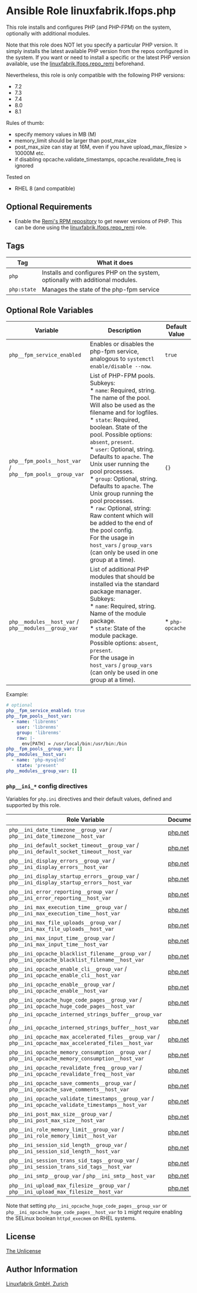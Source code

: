 # Ansible Role linuxfabrik.lfops.php

This role installs and configures PHP (and PHP-FPM) on the system, optionally with additional modules.

Note that this role does NOT let you specify a particular PHP version. It simply installs the latest available PHP version from the repos configured in the system. If you want or need to install a specific or the latest PHP version available, use the [linuxfabrik.lfops.repo_remi](https://github.com/Linuxfabrik/lfops/tree/main/roles/repo_remi) beforehand.

Nevertheless, this role is only compatible with the following PHP versions:

* 7.2
* 7.3
* 7.4
* 8.0
* 8.1

Rules of thumb:

* specify memory values in MB (M)
* memory_limit should be larger than post_max_size
* post_max_size can stay at 16M, even if you have upload_max_filesize > 10000M etc.
* if disabling opcache.validate_timestamps, opcache.revalidate_freq is ignored


Tested on

* RHEL 8 (and compatible)


## Optional Requirements

* Enable the [Remi's RPM repository](https://rpms.remirepo.net/) to get newer versions of PHP. This can be done using the [linuxfabrik.lfops.repo_remi](https://github.com/Linuxfabrik/lfops/tree/main/roles/repo_remi) role.


## Tags

| Tag         | What it does                                                                   |
| ---         | ------------                                                                   |
| `php`       | Installs and configures PHP on the system, optionally with additional modules. |
| `php:state` | Manages the state of the php-fpm service                                       |


## Optional Role Variables

| Variable | Description | Default Value |
| -------- | ----------- | ------------- |
| `php__fpm_service_enabled` | Enables or disables the php-fpm service, analogous to `systemctl enable/disable --now`. | `true` |
| `php__fpm_pools__host_var` /<br> `php__fpm_pools__group_var` | List of PHP-FPM pools. Subkeys:<br> * `name`: Required, string. The name of the pool. Will also be used as the filename and for logfiles.<br> * `state`: Required, boolean. State of the pool. Possible options: `absent`, `present`.<br> * `user`: Optional, string. Defaults to `apache`. The Unix user running the pool processes.<br> * `group`: Optional, string. Defaults to `apache`. The Unix group running the pool processes.<br> * `raw`: Optional, string: Raw content which will be added to the end of the pool config.<br>For the usage in `host_vars` / `group_vars` (can only be used in one group at a time). | `{}` |
| `php__modules__host_var` /<br> `php__modules__group_var` | List of additional PHP modules that should be installed via the standard package manager. Subkeys:<br> * `name`: Required, string. Name of the module package.<br> * `state`: State of the module package. Possible options: `absent`, `present`.<br>For the usage in `host_vars` / `group_vars` (can only be used in one group at a time). | * `php-opcache` |

Example:
```yaml
# optional
php__fpm_service_enabled: true
php__fpm_pools__host_var:
  - name: 'librenms'
    user: 'librenms'
    group: 'librenms'
    raw: |-
      env[PATH] = /usr/local/bin:/usr/bin:/bin
php__fpm_pools__group_var: []
php__modules__host_var:
  - name: 'php-mysqlnd'
    state: 'present'
php__modules__group_var: []
```


### `php__ini_*` config directives

Variables for `php.ini` directives and their default values, defined and supported by this role.

| Role Variable                              | Documentation                                                         | Default Value                                           |
| -------------                              | -------------                                                         | -------------                                           |
| `php__ini_date_timezone__group_var` / `php__ini_date_timezone__host_var`                   | [php.net](https://www.php.net/manual/en/datetime.configuration.php)   | `'Europe/Zurich'`                                       |
| `php__ini_default_socket_timeout__group_var` / `php__ini_default_socket_timeout__host_var`          | [php.net](https://www.php.net/manual/en/filesystem.configuration.php) | `10`                                                    |
| `php__ini_display_errors__group_var` / `php__ini_display_errors__host_var`                  | [php.net](https://www.php.net/manual/en/errorfunc.configuration.php)  | `'Off'`                                                 |
| `php__ini_display_startup_errors__group_var` / `php__ini_display_startup_errors__host_var`          | [php.net](https://www.php.net/manual/en/errorfunc.configuration.php)  | `'Off'`                                                 |
| `php__ini_error_reporting__group_var` / `php__ini_error_reporting__host_var`                 | [php.net](https://www.php.net/manual/en/errorfunc.configuration.php)  | `'E_ALL & ~E_NOTICE & ~E_DEPRECATED & ~E_STRICT'`       |
| `php__ini_max_execution_time__group_var` / `php__ini_max_execution_time__host_var`              | [php.net](https://www.php.net/manual/en/info.configuration.php)       | `30`                                                    |
| `php__ini_max_file_uploads__group_var` / `php__ini_max_file_uploads__host_var`                | [php.net](https://www.php.net/manual/en/ini.core.php)                 | `50`                                                    |
| `php__ini_max_input_time__group_var` / `php__ini_max_input_time__host_var`                  | [php.net](https://www.php.net/manual/en/info.configuration.php)       | `-1`                                                    |
| `php__ini_opcache_blacklist_filename__group_var` / `php__ini_opcache_blacklist_filename__host_var`      | [php.net](https://www.php.net/manual/en/opcache.configuration.php)    | `'/etc/php-zts.d/opcache*.blacklist'`                   |
| `php__ini_opcache_enable_cli__group_var` / `php__ini_opcache_enable_cli__host_var`              | [php.net](https://www.php.net/manual/en/opcache.configuration.php)    | `1`                                                     |
| `php__ini_opcache_enable__group_var` / `php__ini_opcache_enable__host_var`                  | [php.net](https://www.php.net/manual/en/opcache.configuration.php)    | `1`                                                     |
| `php__ini_opcache_huge_code_pages__group_var` / `php__ini_opcache_huge_code_pages__host_var`         | [php.net](https://www.php.net/manual/en/opcache.configuration.php)    | `1`                                                     |
| `php__ini_opcache_interned_strings_buffer__group_var` / `php__ini_opcache_interned_strings_buffer__host_var` | [php.net](https://www.php.net/manual/en/opcache.configuration.php)    | `12`                                                    |
| `php__ini_opcache_max_accelerated_files__group_var` / `php__ini_opcache_max_accelerated_files__host_var`   | [php.net](https://www.php.net/manual/en/opcache.configuration.php)    | `7963`                                                  |
| `php__ini_opcache_memory_consumption__group_var` / `php__ini_opcache_memory_consumption__host_var`      | [php.net](https://www.php.net/manual/en/opcache.configuration.php)    | `128`                                                   |
| `php__ini_opcache_revalidate_freq__group_var` / `php__ini_opcache_revalidate_freq__host_var`         | [php.net](https://www.php.net/manual/en/opcache.configuration.php)    | `60`                                                    |
| `php__ini_opcache_save_comments__group_var` / `php__ini_opcache_save_comments__host_var`           | [php.net](https://www.php.net/manual/en/opcache.configuration.php)    | `1`                                                     |
| `php__ini_opcache_validate_timestamps__group_var` / `php__ini_opcache_validate_timestamps__host_var`     | [php.net](https://www.php.net/manual/en/opcache.configuration.php)    | `1`                                                     |
| `php__ini_post_max_size__group_var` / `php__ini_post_max_size__host_var`                   | [php.net](https://www.php.net/manual/en/ini.core.php)                 | `'16M'`                                                 |
| `php__ini_role_memory_limit__group_var` / `php__ini_role_memory_limit__host_var`               | [php.net](https://www.php.net/manual/en/ini.core.php)                 | `'128M'`                                                |
| `php__ini_session_sid_length__group_var` / `php__ini_session_sid_length__host_var`              | [php.net](https://www.php.net/manual/en/session.configuration.php)    | `32`                                                    |
| `php__ini_session_trans_sid_tags__group_var` / `php__ini_session_trans_sid_tags__host_var`          | [php.net](https://www.php.net/manual/en/session.configuration.php)    | `'a=href,area=href,frame=src,input=src,form=fakeentry'` |
| `php__ini_smtp__group_var` / `php__ini_smtp__host_var`                            | [php.net](https://www.php.net/manual/en/mail.configuration.php)       | `'localhost'`                                           |
| `php__ini_upload_max_filesize__group_var` / `php__ini_upload_max_filesize__host_var`             | [php.net](https://www.php.net/manual/en/ini.core.php)                 | `'20M'`                                                 |

Note that setting `php__ini_opcache_huge_code_pages__group_var` or `php__ini_opcache_huge_code_pages__host_var` to `1` might require enabling the SELinux boolean `httpd_execmem` on RHEL systems.


## License

[The Unlicense](https://unlicense.org/)


## Author Information

[Linuxfabrik GmbH, Zurich](https://www.linuxfabrik.ch)
